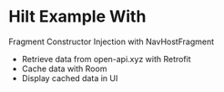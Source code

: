 # Hilt Example With
Fragment Constructor Injection with NavHostFragment



* Retrieve data from open-api.xyz with Retrofit
* Cache data with Room
* Display cached data in UI
